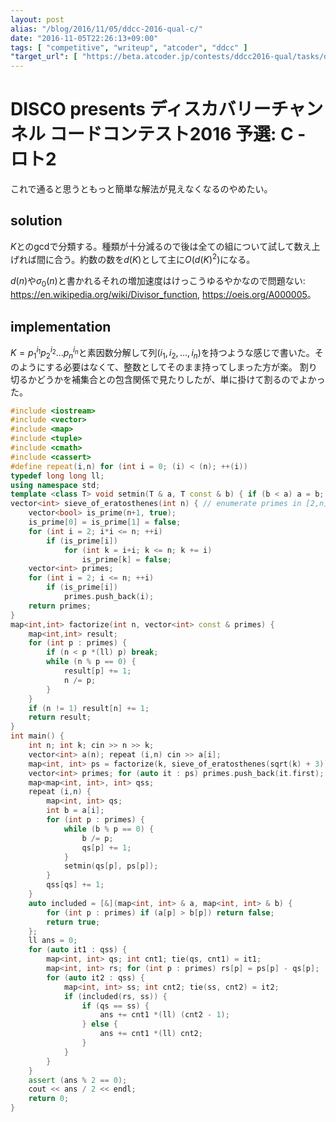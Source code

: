 ```yaml
---
layout: post
alias: "/blog/2016/11/05/ddcc-2016-qual-c/"
date: "2016-11-05T22:26:13+09:00"
tags: [ "competitive", "writeup", "atcoder", "ddcc" ]
"target_url": [ "https://beta.atcoder.jp/contests/ddcc2016-qual/tasks/ddcc_2016_qual_c" ]
---
```


# DISCO presents ディスカバリーチャンネル コードコンテスト2016 予選: C - ロト2

これで通ると思うともっと簡単な解法が見えなくなるのやめたい。

## solution

$K$との$\mathrm{gcd}$で分類する。種類が十分減るので後は全ての組について試して数え上げれば間に合う。約数の数を$d(K)$として主に$O(d(K)^2)$になる。

$d(n)$や$\sigma_0(n)$と書かれるそれの増加速度はけっこうゆるやかなので問題ない: <https://en.wikipedia.org/wiki/Divisor_function>, <https://oeis.org/A000005>。

## implementation

$K = p_1^{i_1} p_2^{i_2} \dots p_n^{i_n}$と素因数分解して列$(i_1, i_2, \dots, i_n)$を持つような感じで書いた。そのようにする必要はなくて、整数としてそのまま持ってしまった方が楽。
割り切るかどうかを補集合との包含関係で見たりしたが、単に掛けて割るのでよかった。

``` c++
#include <iostream>
#include <vector>
#include <map>
#include <tuple>
#include <cmath>
#include <cassert>
#define repeat(i,n) for (int i = 0; (i) < (n); ++(i))
typedef long long ll;
using namespace std;
template <class T> void setmin(T & a, T const & b) { if (b < a) a = b; }
vector<int> sieve_of_eratosthenes(int n) { // enumerate primes in [2,n] with O(n log log n)
    vector<bool> is_prime(n+1, true);
    is_prime[0] = is_prime[1] = false;
    for (int i = 2; i*i <= n; ++i)
        if (is_prime[i])
            for (int k = i+i; k <= n; k += i)
                is_prime[k] = false;
    vector<int> primes;
    for (int i = 2; i <= n; ++i)
        if (is_prime[i])
            primes.push_back(i);
    return primes;
}
map<int,int> factorize(int n, vector<int> const & primes) {
    map<int,int> result;
    for (int p : primes) {
        if (n < p *(ll) p) break;
        while (n % p == 0) {
            result[p] += 1;
            n /= p;
        }
    }
    if (n != 1) result[n] += 1;
    return result;
}
int main() {
    int n; int k; cin >> n >> k;
    vector<int> a(n); repeat (i,n) cin >> a[i];
    map<int, int> ps = factorize(k, sieve_of_eratosthenes(sqrt(k) + 3));
    vector<int> primes; for (auto it : ps) primes.push_back(it.first);
    map<map<int, int>, int> qss;
    repeat (i,n) {
        map<int, int> qs;
        int b = a[i];
        for (int p : primes) {
            while (b % p == 0) {
                b /= p;
                qs[p] += 1;
            }
            setmin(qs[p], ps[p]);
        }
        qss[qs] += 1;
    }
    auto included = [&](map<int, int> & a, map<int, int> & b) {
        for (int p : primes) if (a[p] > b[p]) return false;
        return true;
    };
    ll ans = 0;
    for (auto it1 : qss) {
        map<int, int> qs; int cnt1; tie(qs, cnt1) = it1;
        map<int, int> rs; for (int p : primes) rs[p] = ps[p] - qs[p];
        for (auto it2 : qss) {
            map<int, int> ss; int cnt2; tie(ss, cnt2) = it2;
            if (included(rs, ss)) {
                if (qs == ss) {
                    ans += cnt1 *(ll) (cnt2 - 1);
                } else {
                    ans += cnt1 *(ll) cnt2;
                }
            }
        }
    }
    assert (ans % 2 == 0);
    cout << ans / 2 << endl;
    return 0;
}
```

